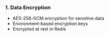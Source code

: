 ### 1. Data Encryption

- AES-256-GCM encryption for sensitive data
- Environment-based encryption keys
- Encrypted at rest in Redis
